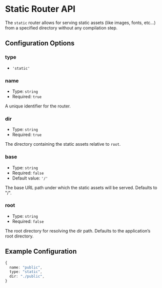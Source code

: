 # Static Router API

The `static` router allows for serving static assets (like images, fonts, etc...) from a specified directory without any compilation step.

## Configuration Options

### type 
- `'static'`


### name
- Type: `string`
- Required: `true`

A unique identifier for the router.

### dir
- Type: `string`
- Required: `true`

The directory containing the static assets relative to `root`.

### base
- Type: `string`
- Required: `false`
- Default value: `'/'`

The base URL path under which the static assets will be served. Defaults to "/".

### root
- Type: `string`
- Required: `false`

The root directory for resolving the dir path. Defaults to the application’s root directory.

## Example Configuration

```ts
{
  name: "public",
  type: "static",
  dir: "./public",
}
```